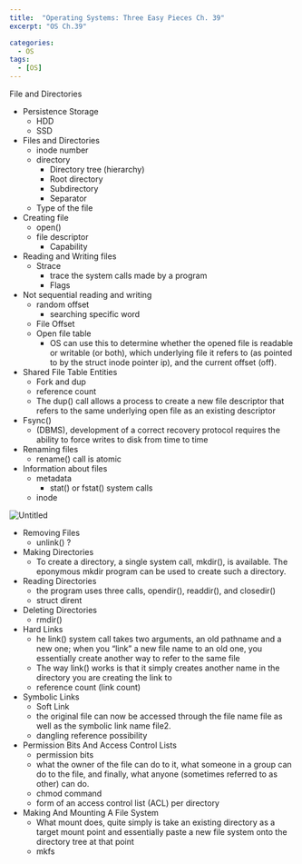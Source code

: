 ```yaml
---
title:  "Operating Systems: Three Easy Pieces Ch. 39"
excerpt: "OS Ch.39"

categories:
  - OS
tags:
  - [OS]
---
```



File and Directories

- Persistence Storage
    - HDD
    - SSD
- Files and Directories
    - inode number
    - directory
        - Directory tree (hierarchy)
        - Root directory
        - Subdirectory
        - Separator
    - Type of the file
- Creating file
    - open()
    - file descriptor
        - Capability
- Reading and Writing files
    - Strace
        - trace the system calls made by a program
        - Flags
- Not sequential reading and writing
    - random offset
        - searching specific word
    - File Offset
    - Open file table
        - OS can use this to determine whether the opened file is readable or writable (or both), which underlying file it refers to (as pointed to by the struct inode pointer ip), and the current offset (off).
- Shared File Table Entities
    - Fork and dup
    - reference count
    - The dup() call allows a process to create a new file descriptor that refers to the same underlying open file as an existing descriptor
- Fsync()
    - (DBMS), development of a correct recovery protocol requires the ability to force writes to disk from time to time
- Renaming files
    - rename() call is atomic
- Information about files
    - metadata
        - stat() or fstat() system calls
    - inode

![Untitled](Chapter%2039%206ddb996a8e204d40b66eacace1a2cff9/Untitled.png)

- Removing Files
    - unlink() ?
- Making Directories
    - To create a directory, a single system call, mkdir(), is available. The eponymous mkdir program can be used to create such a directory.
- Reading Directories
    - the program uses three calls, opendir(), readdir(), and closedir()
    - struct dirent
- Deleting Directories
    - rmdir()
- Hard Links
    - he link() system call takes two arguments, an old pathname and a new one; when you “link” a new file name to an old one, you essentially create another way to refer to the same file
    - The way link() works is that it simply creates another name in the directory you are creating the link to
    - reference count (link count)
- Symbolic Links
    - Soft Link
    - the original file can now be accessed through the file name file as well as the symbolic link name file2.
    - dangling reference possibility
- Permission Bits And Access Control Lists
    - permission bits
    - what the owner of the file can do to it, what someone in a group can do to the file, and finally, what anyone (sometimes referred to as other) can do.
    - chmod command
    - form of an access control list (ACL) per directory
- Making And Mounting A File System
    - What mount does, quite simply is take an existing directory as a target mount point and essentially paste a new file system onto the directory tree at that point
    - mkfs